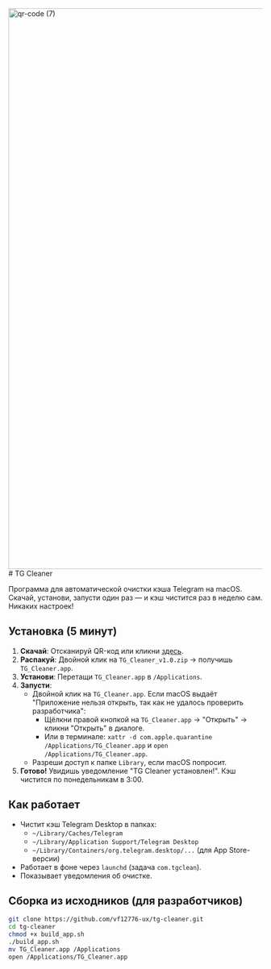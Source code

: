 <img width="1113" height="1113" alt="qr-code (7)" src="https://github.com/user-attachments/assets/0dcfde73-7e63-4c3f-ae87-984e53e81161" />
# TG Cleaner

Программа для автоматической очистки кэша Telegram на macOS. Скачай, установи, запусти один раз — и кэш чистится раз в неделю сам. Никаких настроек!

## Установка (5 минут)

1. **Скачай**: Отсканируй QR-код или кликни [здесь](https://github.com/vf12776-ux/tg-cleaner/releases/download/v1.0/TG_Cleaner_v1.0.zip).
2. **Распакуй**: Двойной клик на `TG_Cleaner_v1.0.zip` → получишь `TG_Cleaner.app`.
3. **Установи**: Перетащи `TG_Cleaner.app` в `/Applications`.
4. **Запусти**: 
   - Двойной клик на `TG_Cleaner.app`. Если macOS выдаёт "Приложение нельзя открыть, так как не удалось проверить разработчика":
     - Щёлкни правой кнопкой на `TG_Cleaner.app` → "Открыть" → кликни "Открыть" в диалоге.
     - Или в терминале: `xattr -d com.apple.quarantine /Applications/TG_Cleaner.app` и `open /Applications/TG_Cleaner.app`.
   - Разреши доступ к папке `Library`, если macOS попросит.
5. **Готово!** Увидишь уведомление "TG Cleaner установлен!". Кэш чистится по понедельникам в 3:00.

## Как работает

- Чистит кэш Telegram Desktop в папках:
  - `~/Library/Caches/Telegram`
  - `~/Library/Application Support/Telegram Desktop`
  - `~/Library/Containers/org.telegram.desktop/...` (для App Store-версии)
- Работает в фоне через `launchd` (задача `com.tgclean`).
- Показывает уведомления об очистке.

## Сборка из исходников (для разработчиков)

```bash
git clone https://github.com/vf12776-ux/tg-cleaner.git
cd tg-cleaner
chmod +x build_app.sh
./build_app.sh
mv TG_Cleaner.app /Applications
open /Applications/TG_Cleaner.app
